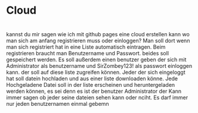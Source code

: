 # Cloud
#
kannst du mir sagen wie ich mit github pages eine cloud erstellen kann wo man sich am anfang registrieren muss oder einloggen? Man soll dort wenn man sich registriert hat in eine Liste automatisch eintragen. Beim registrieren braucht man Benutzername und Passwort. beides soll gespeichert werden. Es soll außerdem einen benutzer geben der sich mit Administrator als benutzername und SirZombey123! als passwort einloggen kann. der soll auf diese liste zugreifen können. Jeder der sich eingeloggt hat soll datein hochladen und aus einer liste downloaden könne. Jede Hochgeladene Datei soll
in der liste erscheinen und heruntergeladen werden können, es sei denn es ist der benutzer Administrator der Kann immer sagen ob jeder seine dateien sehen kann oder nciht. Es darf immer nur jeden benutzernamen einmal gebemn
